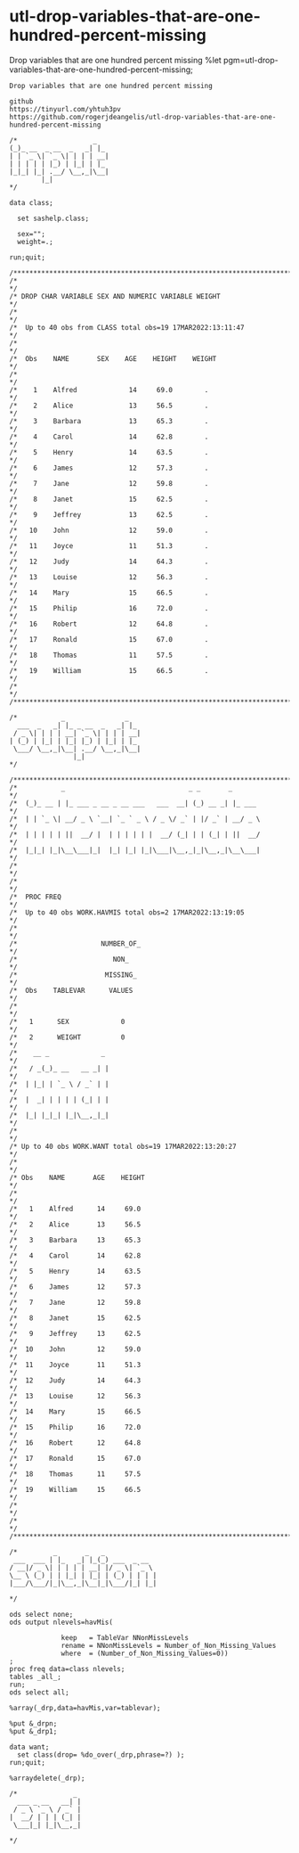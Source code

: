 # utl-drop-variables-that-are-one-hundred-percent-missing
Drop variables that are one hundred percent missing
    %let pgm=utl-drop-variables-that-are-one-hundred-percent-missing;

    Drop variables that are one hundred percent missing

    github
    https://tinyurl.com/yhtuh3pv
    https://github.com/rogerjdeangelis/utl-drop-variables-that-are-one-hundred-percent-missing

    /*                   _
    (_)_ __  _ __  _   _| |_
    | | `_ \| `_ \| | | | __|
    | | | | | |_) | |_| | |_
    |_|_| |_| .__/ \__,_|\__|
            |_|
    */

    data class;

      set sashelp.class;

      sex="";
      weight=.;

    run;quit;

    /**************************************************************************************************************************/
    /*                                                                                                                        */
    /* DROP CHAR VARIABLE SEX AND NUMERIC VARIABLE WEIGHT                                                                     */
    /*                                                                                                                        */
    /*  Up to 40 obs from CLASS total obs=19 17MAR2022:13:11:47                                                               */
    /*                                                                                                                        */
    /*  Obs    NAME       SEX    AGE    HEIGHT    WEIGHT                                                                      */
    /*                                                                                                                        */
    /*    1    Alfred             14     69.0        .                                                                        */
    /*    2    Alice              13     56.5        .                                                                        */
    /*    3    Barbara            13     65.3        .                                                                        */
    /*    4    Carol              14     62.8        .                                                                        */
    /*    5    Henry              14     63.5        .                                                                        */
    /*    6    James              12     57.3        .                                                                        */
    /*    7    Jane               12     59.8        .                                                                        */
    /*    8    Janet              15     62.5        .                                                                        */
    /*    9    Jeffrey            13     62.5        .                                                                        */
    /*   10    John               12     59.0        .                                                                        */
    /*   11    Joyce              11     51.3        .                                                                        */
    /*   12    Judy               14     64.3        .                                                                        */
    /*   13    Louise             12     56.3        .                                                                        */
    /*   14    Mary               15     66.5        .                                                                        */
    /*   15    Philip             16     72.0        .                                                                        */
    /*   16    Robert             12     64.8        .                                                                        */
    /*   17    Ronald             15     67.0        .                                                                        */
    /*   18    Thomas             11     57.5        .                                                                        */
    /*   19    William            15     66.5        .                                                                        */
    /*                                                                                                                        */
    /**************************************************************************************************************************/

    /*           _               _
      ___  _   _| |_ _ __  _   _| |_
     / _ \| | | | __| `_ \| | | | __|
    | (_) | |_| | |_| |_) | |_| | |_
     \___/ \__,_|\__| .__/ \__,_|\__|
                    |_|
    */

    /**************************************************************************************************************************/
    /*           _                               _ _       _                                                                  */
    /*  (_)_ __ | |_ ___ _ __ _ __ ___   ___  __| (_) __ _| |_ ___                                                            */
    /*  | | `_ \| __/ _ \ `__| `_ ` _ \ / _ \/ _` | |/ _` | __/ _ \                                                           */
    /*  | | | | | ||  __/ |  | | | | | |  __/ (_| | | (_| | ||  __/                                                           */
    /*  |_|_| |_|\__\___|_|  |_| |_| |_|\___|\__,_|_|\__,_|\__\___|                                                           */
    /*                                                                                                                        */
    /*                                                                                                                        */
    /*  PROC FREQ                                                                                                             */
    /*  Up to 40 obs WORK.HAVMIS total obs=2 17MAR2022:13:19:05                                                               */
    /*                                                                                                                        */
    /*                     NUMBER_OF_                                                                                         */
    /*                        NON_                                                                                            */
    /*                      MISSING_                                                                                          */
    /*  Obs    TABLEVAR      VALUES                                                                                           */
    /*                                                                                                                        */
    /*   1      SEX             0                                                                                             */
    /*   2      WEIGHT          0                                                                                             */
    /*    __ _             _                                                                                                  */
    /*   / _(_)_ __   __ _| |                                                                                                 */
    /*  | |_| | `_ \ / _` | |                                                                                                 */
    /*  |  _| | | | | (_| | |                                                                                                 */
    /*  |_| |_|_| |_|\__,_|_|                                                                                                 */
    /*                                                                                                                        */
    /* Up to 40 obs WORK.WANT total obs=19 17MAR2022:13:20:27                                                                 */
    /*                                                                                                                        */
    /* Obs    NAME       AGE    HEIGHT                                                                                        */
    /*                                                                                                                        */
    /*   1    Alfred      14     69.0                                                                                         */
    /*   2    Alice       13     56.5                                                                                         */
    /*   3    Barbara     13     65.3                                                                                         */
    /*   4    Carol       14     62.8                                                                                         */
    /*   5    Henry       14     63.5                                                                                         */
    /*   6    James       12     57.3                                                                                         */
    /*   7    Jane        12     59.8                                                                                         */
    /*   8    Janet       15     62.5                                                                                         */
    /*   9    Jeffrey     13     62.5                                                                                         */
    /*  10    John        12     59.0                                                                                         */
    /*  11    Joyce       11     51.3                                                                                         */
    /*  12    Judy        14     64.3                                                                                         */
    /*  13    Louise      12     56.3                                                                                         */
    /*  14    Mary        15     66.5                                                                                         */
    /*  15    Philip      16     72.0                                                                                         */
    /*  16    Robert      12     64.8                                                                                         */
    /*  17    Ronald      15     67.0                                                                                         */
    /*  18    Thomas      11     57.5                                                                                         */
    /*  19    William     15     66.5                                                                                         */
    /*                                                                                                                        */
    /*                                                                                                                        */
    /**************************************************************************************************************************/

    /*         _       _   _
     ___  ___ | |_   _| |_(_) ___  _ __
    / __|/ _ \| | | | | __| |/ _ \| `_ \
    \__ \ (_) | | |_| | |_| | (_) | | | |
    |___/\___/|_|\__,_|\__|_|\___/|_| |_|

    */

    ods select none;
    ods output nlevels=havMis(

                 keep   = TableVar NNonMissLevels
                 rename = NNonMissLevels = Number_of_Non_Missing_Values
                 where  = (Number_of_Non_Missing_Values=0))
    ;
    proc freq data=class nlevels;
    tables _all_;
    run;
    ods select all;

    %array(_drp,data=havMis,var=tablevar);

    %put &_drpn;
    %put &_drp1;

    data want;
      set class(drop= %do_over(_drp,phrase=?) );
    run;quit;

    %arraydelete(_drp);

    /*              _
      ___ _ __   __| |
     / _ \ `_ \ / _` |
    |  __/ | | | (_| |
     \___|_| |_|\__,_|

    */
